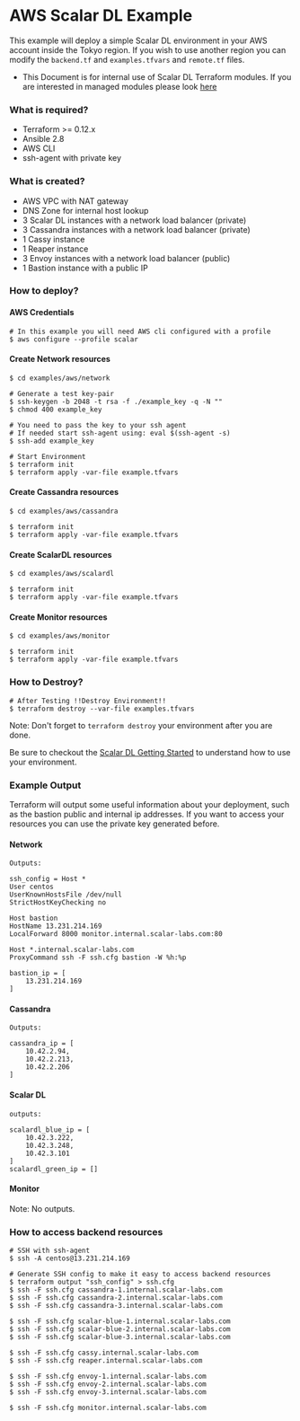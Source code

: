 # AWS Scalar DL Example
This example will deploy a simple Scalar DL environment in your AWS account inside the Tokyo region. If you wish to use another region you can modify the `backend.tf` and `examples.tfvars` and `remote.tf` files.

* This Document is for internal use of Scalar DL Terraform modules. If you are interested in managed modules please look [here](../../modules)

### What is required?
* Terraform >= 0.12.x
* Ansible 2.8
* AWS CLI
* ssh-agent with private key

### What is created?
* AWS VPC with NAT gateway
* DNS Zone for internal host lookup
* 3 Scalar DL instances with a network load balancer (private)
* 3 Cassandra instances with a network load balancer (private)
* 1 Cassy instance
* 1 Reaper instance
* 3 Envoy instances with a network load balancer (public)
* 1 Bastion instance with a public IP

### How to deploy?

#### AWS Credentials

```Shell
# In this example you will need AWS cli configured with a profile
$ aws configure --profile scalar
```

#### Create Network resources


```shell
$ cd examples/aws/network

# Generate a test key-pair
$ ssh-keygen -b 2048 -t rsa -f ./example_key -q -N ""
$ chmod 400 example_key

# You need to pass the key to your ssh agent
# If needed start ssh-agent using: eval $(ssh-agent -s)
$ ssh-add example_key

# Start Environment
$ terraform init
$ terraform apply -var-file example.tfvars
```

#### Create Cassandra resources

```shell
$ cd examples/aws/cassandra

$ terraform init
$ terraform apply -var-file example.tfvars
```

#### Create ScalarDL resources

```shell
$ cd examples/aws/scalardl

$ terraform init
$ terraform apply -var-file example.tfvars
```

#### Create Monitor resources

```shell
$ cd examples/aws/monitor

$ terraform init
$ terraform apply -var-file example.tfvars
```

### How to Destroy?

```shell
# After Testing !!Destroy Environment!!
$ terraform destroy --var-file examples.tfvars
```
Note: Don't forget to `terraform destroy` your environment after you are done.

Be sure to checkout the [Scalar DL Getting Started](https://scalardl.readthedocs.io/en/latest/getting-started/) to understand how to use your environment.  

### Example Output
Terraform will output some useful information about your deployment, such as the bastion public and internal ip addresses. If you want to access your resources you can use the private key generated before.

#### Network
```
Outputs:

ssh_config = Host *
User centos
UserKnownHostsFile /dev/null
StrictHostKeyChecking no

Host bastion
HostName 13.231.214.169
LocalForward 8000 monitor.internal.scalar-labs.com:80

Host *.internal.scalar-labs.com
ProxyCommand ssh -F ssh.cfg bastion -W %h:%p

bastion_ip = [
    13.231.214.169
]
```

#### Cassandra
```
Outputs:

cassandra_ip = [
    10.42.2.94,
    10.42.2.213,
    10.42.2.206
]
```

#### Scalar DL
```
outputs:

scalardl_blue_ip = [
    10.42.3.222,
    10.42.3.248,
    10.42.3.101
]
scalardl_green_ip = []
```

#### Monitor
Note: No outputs.

### How to access backend resources

```Shell
# SSH with ssh-agent
$ ssh -A centos@13.231.214.169

# Generate SSH config to make it easy to access backend resources
$ terraform output "ssh_config" > ssh.cfg
$ ssh -F ssh.cfg cassandra-1.internal.scalar-labs.com
$ ssh -F ssh.cfg cassandra-2.internal.scalar-labs.com
$ ssh -F ssh.cfg cassandra-3.internal.scalar-labs.com

$ ssh -F ssh.cfg scalar-blue-1.internal.scalar-labs.com
$ ssh -F ssh.cfg scalar-blue-2.internal.scalar-labs.com
$ ssh -F ssh.cfg scalar-blue-3.internal.scalar-labs.com

$ ssh -F ssh.cfg cassy.internal.scalar-labs.com
$ ssh -F ssh.cfg reaper.internal.scalar-labs.com

$ ssh -F ssh.cfg envoy-1.internal.scalar-labs.com
$ ssh -F ssh.cfg envoy-2.internal.scalar-labs.com
$ ssh -F ssh.cfg envoy-3.internal.scalar-labs.com

$ ssh -F ssh.cfg monitor.internal.scalar-labs.com
```
